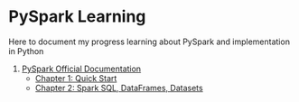 # PySpark Learning

Here to document my progress learning about PySpark and implementation in Python

1. [PySpark Official Documentation](https://spark.apache.org/docs/latest/index.html)
	* [Chapter 1: Quick Start](https://spark.apache.org/docs/latest/quick-start.html)
	* [Chapter 2: Spark SQL, DataFrames, Datasets](https://spark.apache.org/docs/latest/sql-getting-started.html)